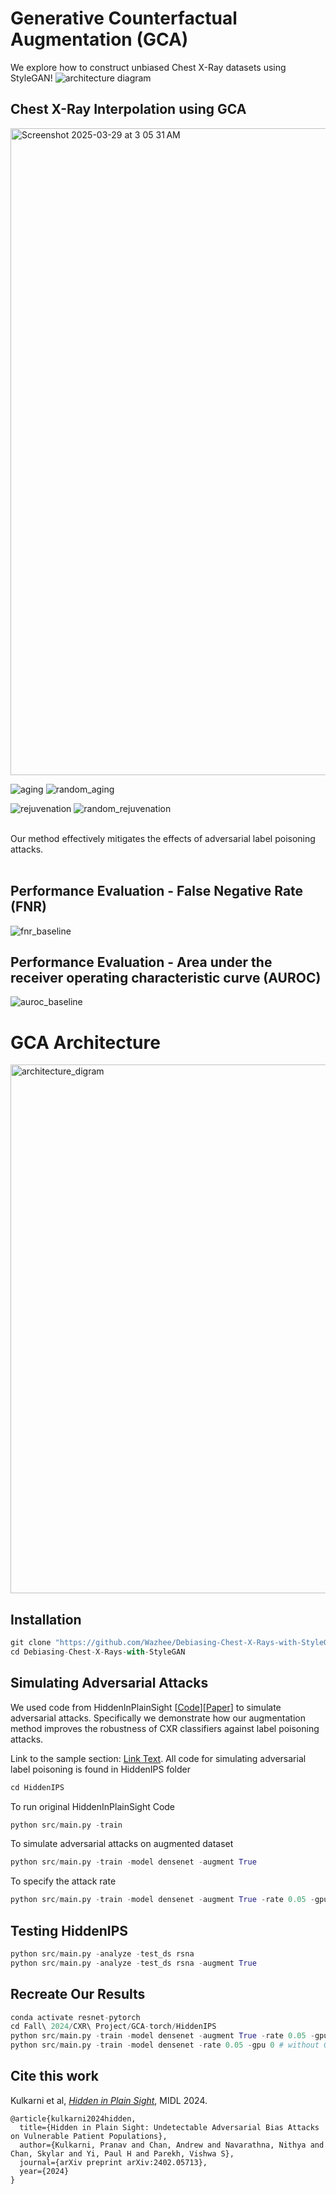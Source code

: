 # Generative Counterfactual Augmentation (GCA)

We explore how to construct unbiased Chest X-Ray datasets using StyleGAN! 
![architecture diagram](https://github.com/user-attachments/assets/aeadec70-d718-4410-aa4f-de874f15cb3f)


## Chest X-Ray Interpolation using GCA
<img width="1035" alt="Screenshot 2025-03-29 at 3 05 31 AM" src="https://github.com/user-attachments/assets/3839dcf0-6094-448e-916c-f7635a668ca7" />

![aging](https://github.com/user-attachments/assets/b41dc2a3-625b-4d8a-a1c6-586fdfe12705)
![random_aging](https://github.com/user-attachments/assets/1e6b0e88-ae16-4b4b-b4dc-5bef4b130128)

![rejuvenation](https://github.com/user-attachments/assets/3e61dca3-19ab-4e69-8b5f-e8c1d89206c4)
![random_rejuvenation](https://github.com/user-attachments/assets/3ddd7589-109b-4c93-9869-328afcec313f)


<br />
Our method effectively mitigates the effects of adversarial label poisoning attacks.
<br />
<br>

## Performance Evaluation - False Negative Rate (FNR)
![fnr_baseline](https://github.com/user-attachments/assets/e77ff3a3-45a5-4c21-a77f-df11574710f3)

## Performance Evaluation - Area under the receiver operating characteristic curve (AUROC)
![auroc_baseline](https://github.com/user-attachments/assets/eaaaed54-7d0d-42dd-8278-6dc0e6eb9531)


# GCA Architecture
<img width="846" alt="architecture_digram" src="https://github.com/user-attachments/assets/087c7a6b-a351-48bd-9afd-9247f7108893" /><br>

## Installation
```python
git clone "https://github.com/Wazhee/Debiasing-Chest-X-Rays-with-StyleGAN.git"
cd Debiasing-Chest-X-Rays-with-StyleGAN
```

## Simulating Adversarial Attacks 
We used code from HiddenInPlainSight [[Code](https://github.com/BioIntelligence-Lab/HiddenInPlainSight)][[Paper](https://arxiv.org/abs/2402.05713)] to simulate adversarial attacks. Specifically we demonstrate how our augmentation method improves the robustness of CXR classifiers against label poisoning attacks.

Link to the sample section: [Link Text](#HiddenIPS).
All code for simulating adversarial label poisoning is found in HiddenIPS folder 
```python
cd HiddenIPS
```
To run original HiddenInPlainSight Code
```python
python src/main.py -train
```
To simulate adversarial attacks on augmented dataset
```python
python src/main.py -train -model densenet -augment True
```

To specify the attack rate
```python
python src/main.py -train -model densenet -augment True -rate 0.05 -gpu 0
```

## Testing HiddenIPS
```python
python src/main.py -analyze -test_ds rsna
python src/main.py -analyze -test_ds rsna -augment True
```

## Recreate Our Results
```python
conda activate resnet-pytorch
cd Fall\ 2024/CXR\ Project/GCA-torch/HiddenIPS
python src/main.py -train -model densenet -augment True -rate 0.05 -gpu 0 # with GCA
python src/main.py -train -model densenet -rate 0.05 -gpu 0 # without GCA
```

## Cite this work
Kulkarni et al, [*Hidden in Plain Sight*](https://arxiv.org/abs/2402.05713), MIDL 2024.
```
@article{kulkarni2024hidden,
  title={Hidden in Plain Sight: Undetectable Adversarial Bias Attacks on Vulnerable Patient Populations},
  author={Kulkarni, Pranav and Chan, Andrew and Navarathna, Nithya and Chan, Skylar and Yi, Paul H and Parekh, Vishwa S},
  journal={arXiv preprint arXiv:2402.05713},
  year={2024}
}
```

